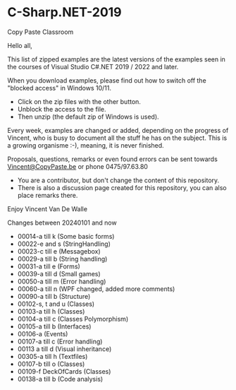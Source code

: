 # C-Sharp.NET-2019
Copy Paste Classroom

Hello all,

This list of zipped examples are the latest versions of the examples seen in the courses of Visual Studio C#.NET 2019 / 2022 and later.

When you download examples, please find out how to switch off the "blocked access" in Windows 10/11.
- Click on the zip files with the other button.
- Unblock the access to the file.
- Then unzip (the default zip of Windows is used).

Every week, examples are changed or added, depending on the progress of Vincent, who is busy to document all the stuff he has on the subject.
This is a growing organisme :-), meaning, it is never finished.

Proposals, questions, remarks or even found errors can be sent towards Vincent@CopyPaste.be or phone 0475/97.63.80
- You are a contributor, but don't change the content of this repository.
- There is also a discussion page created for this repository, you can also place remarks there.

Enjoy
Vincent Van De Walle

Changes between 20240101 and now 
- 00014-a till k (Some basic forms)
- 00022-e and s (StringHandling)
- 00023-c till e (Messagebox)
- 00029-a till b (String handling)
- 00031-a till e (Forms)
- 00039-a till d (Small games)
- 00050-a till m (Error handling)
- 00060-a till n (WPF changed, added more comments)
- 00090-a till b (Structure)
- 00102-s, t and u (Classes)
- 00103-a till h (Classes)
- 00104-a till c (Classes Polymorphism)
- 00105-a till b (Interfaces)
- 00106-a (Events)
- 00107-a till c (Error handling)
- 00113 a till d (Visual inheritance)
- 00305-a till h (Textfiles)
- 00107-b till o (Classes)
- 00109-f DeckOfCards (Classes)
- 00138-a till b (Code analysis)

